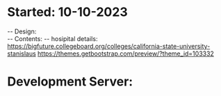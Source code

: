 # Started: 10-10-2023

-- Design:  
-- Contents: 
-- hosipital details: https://bigfuture.collegeboard.org/colleges/california-state-university-stanislaus
https://themes.getbootstrap.com/preview/?theme_id=103332

# Development Server: 